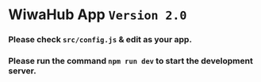 # WiwaHub App `Version 2.0`

### Please check `src/config.js` & edit as your app.

### Please run the command `npm run dev` to start the development server.
